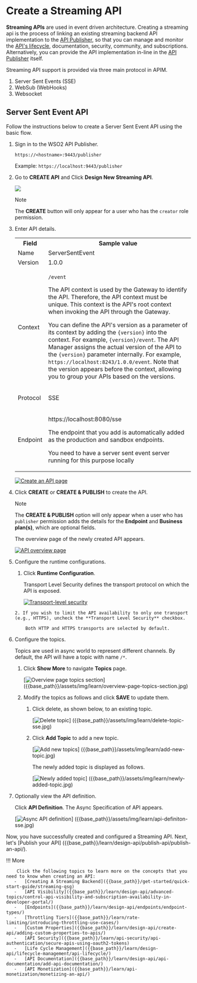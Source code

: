 # Create a Streaming API

**Streaming APIs** are used in event driven architecture. Creating a streaming api is the process of linking an 
existing streaming backend API implementation to the [API Publisher]({{base_path}}/getting-started/overview/#api-publisher), so that you can manage and monitor the [API's lifecycle]({{base_path}}/learn/design-api/lifecycle-management/api-lifecycle/), documentation, security, community, and subscriptions. Alternatively, you can provide the API implementation in-line in the [API Publisher]({{base_path}}/getting-started/overview/#api-publisher) itself.

Streaming API support is provided via three main protocol in APIM.

1. Server Sent Events (SSE)
2. WebSub (WebHooks)
3. Websocket

## Server Sent Event API

Follow the instructions below to create a Server Sent Event API using the basic flow.

1. Sign in to the WSO2 API Publisher.

    `https://<hostname>:9443/publisher` 
   
    Example: `https://localhost:9443/publisher`

2.  Go to **CREATE API** and Click **Design New Streaming API**.

    [![]({{base_path}}/assets/img/learn/create-a-server-sent-event-api.jpg)]({{base_path}}/assets/img/learn/create-a-server-sent-event-api.jpg)

    <html><div class="admonition note">
      <p class="admonition-title">Note</p>
      <p>The <b>CREATE</b> button will only appear for a user who has the <code>creator</code> role permission.</p>
      </div>
    </html>
    
3.  Enter API details. 
    
     <table>
         <colgroup>
             <col/>
             <col/>
             <col/>
         </colgroup>
         <tbody>
             <tr>
                 <th colspan="2">Field</th>
                 <th >Sample 
          value</th>
             </tr>
             <tr>
                 <td colspan="2" class="confluenceTd">Name</td>
                 <td class="confluenceTd">ServerSentEvent</td>
             </tr>
             <tr>
                 <td colspan="2" class="confluenceTd">Version</td>
                 <td colspan="1" class="confluenceTd">1.0.0</td>
             </tr>
             <tr>
                 <td colspan="2" class="confluenceTd">Context</td>
                 <td class="confluenceTd">
                     <div class="content-wrapper">
                         <p>
                             <code>/event</code>
                         </p>
                         <div>
                             <div class="confluence-information-macro-body">
                                 <p>The API context is used by the Gateway to identify the API. 
          Therefore, the API context must be unique. This context is the API's root context when invoking the API through 
          the Gateway.</p>
                             </div>
                             <div class="confluence-information-macro confluence-information-macro-tip">
                                 <span class="aui-icon aui-icon-small aui-iconfont-approve confluence-information-macro-icon"></span>
                                 <div class="confluence-information-macro-body">
                                     <p>You can define the API's version as a parameter of its context by 
          adding the <code>{version}</code> into the context. For example, <code>{version}/event</code>. The API Manager 
          assigns the actual version of the API to the <code>{version}</code> parameter internally. For example, 
                                         <code>https://localhost:8243/1.0.0/event</code>. Note that the version appears before the context, allowing you to 
          group your APIs based on the versions.</p>
                                 </div>
                             </div>
                         </div>
                     </div>
                 </td>
             </tr>
             <tr>
                 <td colspan="2" class="confluenceTd">Protocol</td>
                 <td colspan="1" class="confluenceTd">
                     <p>SSE</p>
                 </td>
             </tr>
             <tr>
                 <td colspan="2" class="confluenceTd">Endpoint</td>
                 <td colspan="1" class="confluenceTd">
                     <p>
                         https://localhost:8080/sse
                     </p>
                     <p>The endpoint that you add is 
          automatically added as the production and sandbox endpoints.</p>
                     <p>You need to have a server sent event server running for this purpose locally</p>
                 </td>
             </tr>
         </tbody>
     </table>
             
      [![Create an API page]({{base_path}}/assets/img/learn/create-server-sent-api-form.jpg)]({{base_path}}/assets/img/learn/create-server-sent-api-form.jpg)

4.  Click **CREATE** or **CREATE & PUBLISH** to create the API.

     <html>
     <div class="admonition note">
     <p class="admonition-title">Note</p>
     <p>The <b>CREATE & PUBLISH</b> option will only appear when a user who has <code>publisher</code> permission adds the details for the <b>Endpoint</b> and <b>Business plan(s)</b>, which are optional fields.</p>
     </div>
     </html>

    The overview page of the newly created API appears. 
    
    [![API overview page]({{base_path}}/assets/img/learn/overviewpage-server-sent-api.jpg)]({{base_path}}/assets/img/learn/overviewpage-server-sent-api.jpg)

5. Configure the runtime configurations.

     1. Click **Runtime Configuration**. 

         Transport Level Security  defines the transport protocol on which the API is exposed.  

         [![Transport-level security]({{base_path}}/assets/img/learn/transport-level-security-sse.jpg)]({{base_path}}/assets/img/learn/transport-level-security-sse.jpg)

       2. If you wish to limit the API availability to only one transport (e.g., HTTPS), uncheck the **Transport Level Security** checkbox.
           
           Both HTTP and HTTPS transports are selected by default.

6. Configure the topics.

     Topics are used in async world to represent different channels. By default, the API will have a topic with name 
     `/*`.

     1. Click **Show More** to navigate **Topics** page.

         [![Overview page topics section]({{base_path}}/assets/img/learn/overview-page-topics-section.jpg)]
         ({{base_path}}/assets/img/learn/overview-page-topics-section.jpg)

      2. Modify the topics as follows and click **SAVE** to update them.

          1. Click delete, as shown below, to an existing topic.

              [![Delete topic]({{base_path}}/assets/img/learn/delete-topic-sse.jpg)]
              ({{base_path}}/assets/img/learn/delete-topic-sse.jpg)

          2. Click **Add Topic** to add a new topic.
         
             [![Add new topics]({{base_path}}/assets/img/learn/add-new-topic.jpg)]
             ({{base_path}}/assets/img/learn/add-new-topic.jpg)
      
             The newly added topic is displayed as follows.
         
             [![Newly added topic]({{base_path}}/assets/img/learn/newly-added-topic.jpg)]
             ({{base_path}}/assets/img/learn/newly-added-topic.jpg)

8. Optionally view the API definition.

     Click **API Definition**. The Async Specification of API appears.

     [![Async API definition]({{base_path}}/assets/img/learn/api-definiton-sse.jpg)]
     ({{base_path}}/assets/img/learn/api-definiton-sse.jpg)

Now, you have successfully created and configured a Streaming API. Next, let's [Publish your API]
({{base_path}}/learn/design-api/publish-api/publish-an-api/).

!!! More

        Click the following topics to learn more on the concepts that you need to know when creating an API:
       -   [Creating A Streaming Backend]({{base_path}}/get-started/quick-start-guide/streaming-qsg)
       -   [API Visibility]({{base_path}}/learn/design-api/advanced-topics/control-api-visibility-and-subscription-availability-in-developer-portal/)
       -   [Endpoints]({{base_path}}/learn/design-api/endpoints/endpoint-types/)
       -   [Throttling Tiers]({{base_path}}/learn/rate-limiting/introducing-throttling-use-cases/)
       -   [Custom Properties]({{base_path}}/learn/design-api/create-api/adding-custom-properties-to-apis/)
       -   [API Security]({{base_path}}/learn/api-security/api-authentication/secure-apis-using-oauth2-tokens)
       -   [Life Cycle Management]({{base_path}}/learn/design-api/lifecycle-management/api-lifecycle/)
       -   [API Documentation]({{base_path}}/learn/design-api/api-documentation/add-api-documentation/)
       -   [API Monetization]({{base_path}}/learn/api-monetization/monetizing-an-api/)



